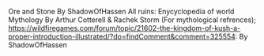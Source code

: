 Ore and Stone By ShadowOfHassen
All ruins: Enycyclopedia of world Mythology By Arthur Cotterell & Rachek Storm (For mythological refrences); https://wildfiregames.com/forum/topic/21602-the-kingdom-of-kush-a-proper-introduction-illustrated/?do=findComment&comment=325554: By ShadowOfHassen
